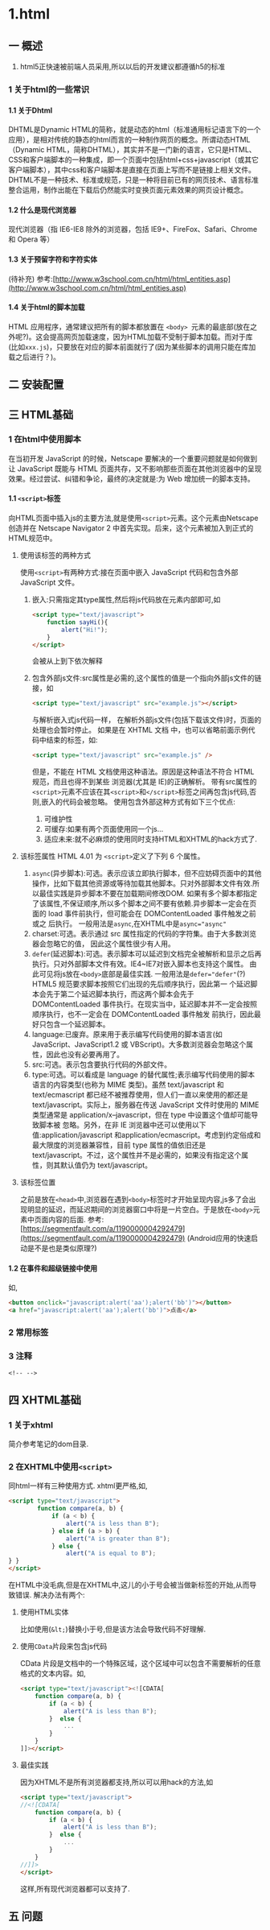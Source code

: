 # 1.html
## 一 概述
1. html5正快速被前端人员采用,所以以后的开发建议都遵循h5的标准
### 1 关于html的一些常识
#### 1.1 关于Dhtml
DHTML是Dynamic HTML的简称，就是动态的html（标准通用标记语言下的一个应用），是相对传统的静态的html而言的一种制作网页的概念。所谓动态HTML（Dynamic HTML，简称DHTML），其实并不是一门新的语言，它只是HTML、CSS和客户端脚本的一种集成，即一个页面中包括html+css+javascript（或其它客户端脚本），其中css和客户端脚本是直接在页面上写而不是链接上相关文件。DHTML不是一种技术、标准或规范，只是一种将目前已有的网页技术、语言标准整合运用，制作出能在下载后仍然能实时变换页面元素效果的网页设计概念。
#### 1.2 什么是现代浏览器
现代浏览器（指 IE6-IE8 除外的浏览器，包括 IE9+、FireFox、Safari、Chrome 和 Opera 等）
#### 1.3 关于预留字符和字符实体
(待补充)
参考:[http://www.w3school.com.cn/html/html_entities.asp](http://www.w3school.com.cn/html/html_entities.asp)
#### 1.4 关于html的脚本加载
HTML 应用程序，通常建议把所有的脚本都放置在 `<body> `元素的最底部(放在之外呢?)。这会提高网页加载速度，因为HTML加载不受制于脚本加载。而对于库(比如`xxx.js`)，只要放在对应的脚本前面就行了(因为某些脚本的调用只能在库加载之后进行？)。
## 二 安装配置
## 三 HTML基础
### 1 在html中使用脚本
在当初开发 JavaScript 的时候，Netscape 要解决的一个重要问题就是如何做到让 JavaScript 既能与 HTML 页面共存，又不影响那些页面在其他浏览器中的呈现效果。经过尝试、纠错和争论，最终的决定就是:为 Web 增加统一的脚本支持。
#### 1.1 `<script>`标签
向HTML页面中插入js的主要方法,就是使用`<script>`元素。这个元素由Netscape创造并在 Netscape Navigator 2 中首先实现。后来，这个元素被加入到正式的HTML规范中。
1. 使用该标签的两种方式

    使用`<script>`有两种方式:接在页面中嵌入 JavaScript 代码和包含外部 JavaScript 文件。
    1. 嵌入:只需指定其type属性,然后将js代码放在元素内部即可,如

        ```html
        <script type="text/javascript">
            function sayHi(){
                alert("Hi!");
            }
        </script>
        ```
        会被从上到下依次解释

    2. 包含外部js文件:src属性是必需的,这个属性的值是一个指向外部js文件的链接，如

        ```html
        <script type="text/javascript" src="example.js"></script>
        ```
        与解析嵌入式js代码一样， 在解析外部js文件(包括下载该文件)时，页面的处理也会暂时停止。
        如果是在 XHTML 文档 中，也可以省略前面示例代码中结束的</script>标签，如:
        ```html
        <script type="text/javascript" src="example.js" />
        ```
        但是，不能在 HTML 文档使用这种语法。原因是这种语法不符合 HTML 规范，而且也得不到某些 浏览器(尤其是 IE)的正确解析。
        带有src属性的`<script>`元素不应该在其`<script>`和`</script>`标签之间再包含js代码,否则,嵌入的代码会被忽略。
        使用包含外部这种方式有如下三个优点:
        1. 可维护性
        2. 可缓存:如果有两个页面使用同一个js...
        3. 适应未来:就不必麻烦的使用同时支持HTML和XHTML的hack方式了.
2. 该标签属性
    HTML 4.01 为 `<script>`定义了下列 6 个属性。
    1. `async`(异步脚本):可选。表示应该立即执行脚本，但不应妨碍页面中的其他操作，比如下载其他资源或等待加载其他脚本。只对外部脚本文件有效.所以最佳实践是异步脚本不要在加载期间修改DOM.
    如果有多个脚本都指定了该属性,不保证顺序,所以多个脚本之间不要有依赖.异步脚本一定会在页面的 load 事件前执行，但可能会在 DOMContentLoaded 事件触发之前或之 后执行。
    一般用法是`async`,在XHTML中是`async="async"`
    2. charset:可选。表示通过 src 属性指定的代码的字符集。由于大多数浏览器会忽略它的值， 因此这个属性很少有人用。
    3. `defer`(延迟脚本):可选。表示脚本可以延迟到文档完全被解析和显示之后再执行。只对外部脚本文件有效。IE4~IE7对嵌入脚本也支持这个属性。
    由此可见将js放在`<body>`底部是最佳实践.
    一般用法是`defer="defer"`(?)
    HTML5 规范要求脚本按照它们出现的先后顺序执行，因此第一 个延迟脚本会先于第二个延迟脚本执行，而这两个脚本会先于 DOMContentLoaded 事件执行。在现实当中，延迟脚本并不一定会按照顺序执行，也不一定会在 DOMContentLoaded 事件触发 前执行，因此最好只包含一个延迟脚本。
    4. language:已废弃。原来用于表示编写代码使用的脚本语言(如 JavaScript、JavaScript1.2 或 VBScript)。大多数浏览器会忽略这个属性，因此也没有必要再用了。
    5. src:可选。表示包含要执行代码的外部文件。
    6. type:可选。可以看成是 language 的替代属性;表示编写代码使用的脚本语言的内容类型(也称为 MIME 类型)。虽然 text/javascript 和 text/ecmascript 都已经不被推荐使用，但人们一直以来使用的都还是 text/javascript。实际上，服务器在传送 JavaScript 文件时使用的 MIME 类型通常是 application/x–javascript，但在 type 中设置这个值却可能导致脚本被 忽略。另外，在非 IE 浏览器中还可以使用以下值:application/javascript 和application/ecmascript。考虑到约定俗成和最大限度的浏览器兼容性，目前 type 属性的值依旧还是 text/javascript。不过，这个属性并不是必需的，如果没有指定这个属性，则其默认值仍为 text/javascript。
3. 该标签位置

    之前是放在`<head>`中,浏览器在遇到`<body>`标签时才开始呈现内容,js多了会出现明显的延迟，而延迟期间的浏览器窗口中将是一片空白。于是放在`<body>`元素中页面内容的后面.
    参考:[https://segmentfault.com/a/1190000004292479](https://segmentfault.com/a/1190000004292479)
    (Android应用的快速启动是不是也是类似原理?)
#### 1.2 在事件和超级链接中使用
如,
```html
<button onclick="javascript:alert('aa');alert('bb')"></button>
<a href="javascript:alert('aa');alert('bb')">点击</a>
```
### 2 常用标签
### 3 注释
`<!-- -->`
## 四 XHTML基础
### 1 关于xhtml
简介参考笔记的dom目录.
### 2 在XHTML中使用`<script>`
同html一样有三种使用方式.
xhtml更严格,如,
```html
<script type="text/javascript">
        function compare(a, b) {
            if (a < b) {
                alert("A is less than B");
            } else if (a > b) {
                alert("A is greater than B");
            } else {
                alert("A is equal to B");
} }
</script>
```
在HTML中没毛病,但是在XHTML中,这儿的小于号会被当做新标签的开始,从而导致错误.
解决办法有两个:
1.  使用HTML实体
    
    比如使用(`&lt;`)替换小于号,但是该方法会导致代码不好理解.
2. 使用`CData`片段来包含js代码

    CData 片段是文档中的一个特殊区域，这个区域中可以包含不需要解析的任意格式的文本内容。如,
    ```html
    <script type="text/javascript"><![CDATA[
        function compare(a, b) {
            if (a < b) {
                alert("A is less than B");
            }  else {
                ...
            }
        }            
    ]]></script>
    ```
3. 最佳实践

    因为XHTML不是所有浏览器都支持,所以可以用hack的方法,如
    ```html
    <script type="text/javascript">
    //<![CDATA[
        function compare(a, b) {
            if (a < b) {
                alert("A is less than B");
            }  else {
                ...
            }
        }
    //]]>
    </script>
    ```
    这样,所有现代浏览器都可以支持了.
## 五 问题

